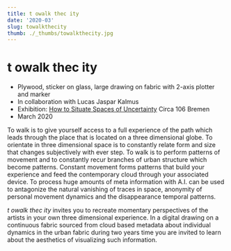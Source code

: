 ```yaml
---
title: t owalk thec ity
date: '2020-03'
slug: towalkthecity
thumb: ./_thumbs/towalkthecity.jpg
---
```


# t owalk thec ity

- Plywood, sticker on glass, large drawing on fabric with 2-axis plotter and marker
- In collaboration with Lucas Jaspar Kalmus
- Exhibition: [How to Situate Spaces of Uncertainty](https://circa106.info/exhibitions/spaces-of-uncertainty/) Circa 106 Bremen
- March 2020

To walk is to give yourself access to a full experience of the path which leads through the place that is located on a three dimensional globe. To orientate in three dimensional space is to constantly relate form and size that changes subjectively with ever step. To walk is to perform patterns of movement and to constantly recur branches of urban structure which become patterns. Constant movement forms patterns that build your experience and feed the contemporary cloud through your associated device. To process huge amounts of meta information with A.I. can be used to antagonize the natural vanishing of traces in space, anonymity of personal movement dynamics and the disappearance temporal patterns.

*t owalk thec ity* invites you to recreate momentary perspectives of the artists in your own three dimensional experience. In a digital drawing on a continuous fabric sourced from cloud based metadata about individual dynamics in the urban fabric during two years time you are invited to learn about the aesthetics of visualizing such information.

<div class="gallery" data-credits="Photos by Victor Artiga Rodriguez"></div>
